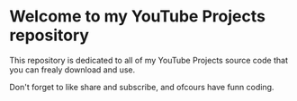 # Welcome to my YouTube Projects repository

This repository is dedicated to all of my YouTube Projects source code that you can frealy download and use.

Don't forget to like share and subscribe, and ofcours have funn coding.
